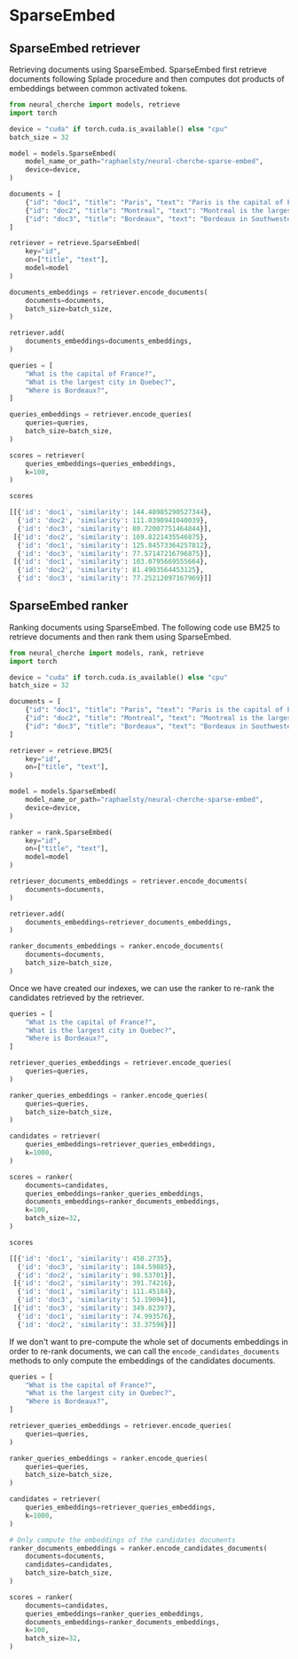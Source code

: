 # SparseEmbed

## SparseEmbed retriever

Retrieving documents using SparseEmbed. SparseEmbed first retrieve documents following Splade
procedure and then computes dot products of embeddings between common activated tokens.

```python
from neural_cherche import models, retrieve
import torch

device = "cuda" if torch.cuda.is_available() else "cpu"
batch_size = 32

model = models.SparseEmbed(
    model_name_or_path="raphaelsty/neural-cherche-sparse-embed",
    device=device,
)

documents = [
    {"id": "doc1", "title": "Paris", "text": "Paris is the capital of France."},
    {"id": "doc2", "title": "Montreal", "text": "Montreal is the largest city in Quebec."},
    {"id": "doc3", "title": "Bordeaux", "text": "Bordeaux in Southwestern France."},
]

retriever = retrieve.SparseEmbed(
    key="id",
    on=["title", "text"],
    model=model
)

documents_embeddings = retriever.encode_documents(
    documents=documents,
    batch_size=batch_size,
)

retriever.add(
    documents_embeddings=documents_embeddings,
)

queries = [
    "What is the capital of France?",
    "What is the largest city in Quebec?",
    "Where is Bordeaux?",
]

queries_embeddings = retriever.encode_queries(
    queries=queries,
    batch_size=batch_size,
)

scores = retriever(
    queries_embeddings=queries_embeddings,
    k=100,
)

scores
```

```python
[[{'id': 'doc1', 'similarity': 144.48985290527344},
  {'id': 'doc2', 'similarity': 111.0398941040039},
  {'id': 'doc3', 'similarity': 80.72007751464844}],
 [{'id': 'doc2', 'similarity': 169.8221435546875},
  {'id': 'doc1', 'similarity': 125.84573364257812},
  {'id': 'doc3', 'similarity': 77.57147216796875}],
 [{'id': 'doc1', 'similarity': 103.0795669555664},
  {'id': 'doc2', 'similarity': 81.4903564453125},
  {'id': 'doc3', 'similarity': 77.25212097167969}]]
```

## SparseEmbed ranker

Ranking documents using SparseEmbed. The following code use BM25 to retrieve documents and then
rank them using SparseEmbed.

```python
from neural_cherche import models, rank, retrieve
import torch

device = "cuda" if torch.cuda.is_available() else "cpu"
batch_size = 32

documents = [
    {"id": "doc1", "title": "Paris", "text": "Paris is the capital of France."},
    {"id": "doc2", "title": "Montreal", "text": "Montreal is the largest city in Quebec."},
    {"id": "doc3", "title": "Bordeaux", "text": "Bordeaux in Southwestern France."},
]

retriever = retrieve.BM25(
    key="id",
    on=["title", "text"],
)

model = models.SparseEmbed(
    model_name_or_path="raphaelsty/neural-cherche-sparse-embed",
    device=device,
)

ranker = rank.SparseEmbed(
    key="id",
    on=["title", "text"],
    model=model
)

retriever_documents_embeddings = retriever.encode_documents(
    documents=documents,
)

retriever.add(
    documents_embeddings=retriever_documents_embeddings,
)

ranker_documents_embeddings = ranker.encode_documents(
    documents=documents,
    batch_size=batch_size,
)
```

Once we have created our indexes, we can use the ranker to re-rank the candidates retrieved by the retriever.

```python
queries = [
    "What is the capital of France?",
    "What is the largest city in Quebec?",
    "Where is Bordeaux?",
]

retriever_queries_embeddings = retriever.encode_queries(
    queries=queries,
)

ranker_queries_embeddings = ranker.encode_queries(
    queries=queries,
    batch_size=batch_size,
)

candidates = retriever(
    queries_embeddings=retriever_queries_embeddings,
    k=1000,
)

scores = ranker(
    documents=candidates,
    queries_embeddings=ranker_queries_embeddings,
    documents_embeddings=ranker_documents_embeddings,
    k=100,
    batch_size=32,
)

scores
```

```python
[[{'id': 'doc1', 'similarity': 450.2735},
  {'id': 'doc3', 'similarity': 184.59885},
  {'id': 'doc2', 'similarity': 98.53701}],
 [{'id': 'doc2', 'similarity': 391.74216},
  {'id': 'doc1', 'similarity': 111.45184},
  {'id': 'doc3', 'similarity': 51.19094}],
 [{'id': 'doc3', 'similarity': 349.82397},
  {'id': 'doc1', 'similarity': 74.993576},
  {'id': 'doc2', 'similarity': 33.37598}]]
```

If we don't want to pre-compute the whole set of documents embeddings in order to re-rank documents,
we can call the `encode_candidates_documents` methods to only compute the embeddings of the candidates
documents.

```python
queries = [
    "What is the capital of France?",
    "What is the largest city in Quebec?",
    "Where is Bordeaux?",
]

retriever_queries_embeddings = retriever.encode_queries(
    queries=queries,
)

ranker_queries_embeddings = ranker.encode_queries(
    queries=queries,
    batch_size=batch_size,
)

candidates = retriever(
    queries_embeddings=retriever_queries_embeddings,
    k=1000,
)

# Only compute the embeddings of the candidates documents
ranker_documents_embeddings = ranker.encode_candidates_documents(
    documents=documents,
    candidates=candidates,
    batch_size=batch_size,
)

scores = ranker(
    documents=candidates,
    queries_embeddings=ranker_queries_embeddings,
    documents_embeddings=ranker_documents_embeddings,
    k=100,
    batch_size=32,
)
```
